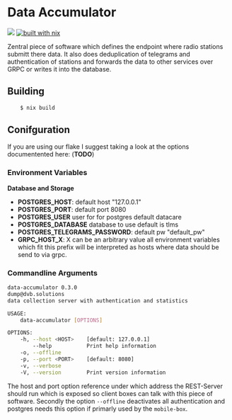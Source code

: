 # Data Accumulator

![](https://img.shields.io/endpoint?label=data-accumulator.x86_64-linux&logo=github&logoColor=red&url=https%3A%2F%2Fhydra.hq.c3d2.de%2Fjob%2Ftlm-solutions%2Fdata-accumulator%2Fdata-accumulator.x86_64-linux%2Fshield)
[![built with nix](https://builtwithnix.org/badge.svg)](https://builtwithnix.org)


Zentral piece of software which defines the endpoint where radio stations submitt there data. It also does deduplication of telegrams and authentication 
of stations and forwards the data to other services over GRPC or writes it into the database.

## Building

```bash
    $ nix build
```

## Conifguration

If you are using our flake I suggest taking a look at the options documentented here: (**TODO**)

### Environment Variables

**Database and Storage**

- **POSTGRES_HOST**: default host "127.0.0.1"
- **POSTGRES_PORT**: default port 8080
- **POSTGRES_USER** user for for postgres default datacare
- **POSTGRES_DATABASE** database to use default is tlms
- **POSTGRES_TELEGRAMS_PASSWORD**: default pw "default_pw"
- **GRPC_HOST_X**: X can be an arbitrary value all environment variables which 
        fit this prefix will be interpreted as hosts where data should be send to 
        via grpc.

### Commandline Arguments


```bash
data-accumulator 0.3.0
dump@dvb.solutions
data collection server with authentication and statistics

USAGE:
    data-accumulator [OPTIONS]

OPTIONS:
    -h, --host <HOST>    [default: 127.0.0.1]
        --help           Print help information
    -o, --offline
    -p, --port <PORT>    [default: 8080]
    -v, --verbose
    -V, --version        Print version information
```

The host and port option reference under which address the REST-Server should run which is exposed so client boxes 
can talk with this piece of software. Secondly the option `--offline` deactivates all authentication and postgres needs 
this option if primarly used by the `mobile-box`.
